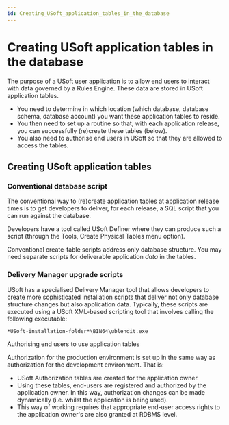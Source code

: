 ```yaml
---
id: Creating_USoft_application_tables_in_the_database
---
```


# Creating USoft application tables in the database

The purpose of a USoft user application is to allow end users to interact with data governed by a Rules Engine. These data are stored in USoft application tables.

- You need to determine in which location (which database, database schema, database account) you want these application tables to reside.
- You then need to set up a routine so that, with each application release, you can successfully (re)create these tables (below).
- You also need to authorise end users in USoft so that they are allowed to access the tables.

## Creating USoft application tables

### Conventional database script

The conventional way to (re)create application tables at application release times is to get developers to deliver, for each release, a SQL script that you can run against the database.

Developers have a tool called USoft Definer where they can produce such a script (through the Tools, Create Physical Tables menu option).

Conventional create-table scripts address only database structure. You may need separate scripts for deliverable application *data* in the tables.

### Delivery Manager upgrade scripts

USoft has a specialised Delivery Manager tool that allows developers to create more sophisticated installation scripts that deliver not only database structure changes but also application data. Typically, these scripts are executed using a USoft XML-based scripting tool that involves calling the following executable:

```
*USoft-installation-folder*\BIN64\ublendit.exe
```

Authorising end users to use application tables

Authorization for the production environment is set up in the same way as authorization for the development environment. That is:

- USoft Authorization tables are created for the application owner.
- Using these tables, end-users are registered and authorized by the application owner. In this way, authorization changes can be made dynamically (i.e. whilst the application is being used).
- This way of working requires that appropriate end-user access rights to the application owner's are also granted at RDBMS level.